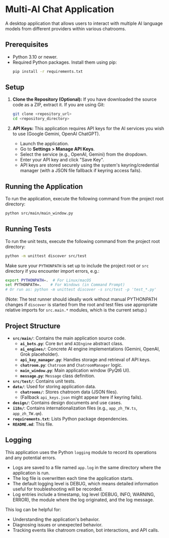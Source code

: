 # Multi-AI Chat Application

A desktop application that allows users to interact with multiple AI language models from different providers within various chatrooms.

## Prerequisites

- Python 3.10 or newer.
- Required Python packages. Install them using pip:
  ```bash
  pip install -r requirements.txt
  ```

## Setup

1.  **Clone the Repository (Optional):**
    If you have downloaded the source code as a ZIP, extract it. If you are using Git:
    ```bash
    git clone <repository_url>
    cd <repository_directory>
    ```

2.  **API Keys:**
    This application requires API keys for the AI services you wish to use (Google Gemini, OpenAI ChatGPT).
    - Launch the application.
    - Go to **Settings > Manage API Keys**.
    - Select the service (e.g., OpenAI, Gemini) from the dropdown.
    - Enter your API key and click "Save Key".
    - API keys are stored securely using the system's keyring/credential manager (with a JSON file fallback if keyring access fails).

## Running the Application

To run the application, execute the following command from the project root directory:

```bash
python src/main/main_window.py
```

## Running Tests

To run the unit tests, execute the following command from the project root directory:

```bash
python -m unittest discover src/test
```
Make sure your `PYTHONPATH` is set up to include the project root or `src` directory if you encounter import errors, e.g.:
```bash
export PYTHONPATH=.  # For Linux/macOS
set PYTHONPATH=.    # For Windows (in Command Prompt)
# Or run as: python -m unittest discover -s src/test -p 'test_*.py'
```
(Note: The test runner should ideally work without manual PYTHONPATH changes if `discover` is started from the root and test files use appropriate relative imports for `src.main.*` modules, which is the current setup.)


## Project Structure

- **`src/main/`**: Contains the main application source code.
  - **`ai_bots.py`**: Core `Bot` and `AIEngine` abstract class.
  - **`ai_engines/`**: Concrete AI engine implementations (Gemini, OpenAI, Grok placeholder).
  - **`api_key_manager.py`**: Handles storage and retrieval of API keys.
  - **`chatroom.py`**: `Chatroom` and `ChatroomManager` logic.
  - **`main_window.py`**: Main application window (PyQt6 UI).
  - **`message.py`**: `Message` class definition.
- **`src/test/`**: Contains unit tests.
- **`data/`**: Used for storing application data.
  - **`chatrooms/`**: Stores chatroom data (JSON files).
  - (Fallback `api_keys.json` might appear here if keyring fails).
- **`design/`**: Contains design documents and use cases.
- **`i18n/`**: Contains internationalization files (e.g., `app_zh_TW.ts`, `app_zh_TW.qm`).
- **`requirements.txt`**: Lists Python package dependencies.
- **`README.md`**: This file.

## Logging

This application uses the Python `logging` module to record its operations and any potential errors.
- Logs are saved to a file named `app.log` in the same directory where the application is run.
- The log file is overwritten each time the application starts.
- The default logging level is DEBUG, which means detailed information useful for troubleshooting will be recorded.
- Log entries include a timestamp, log level (DEBUG, INFO, WARNING, ERROR), the module where the log originated, and the log message.

This log can be helpful for:
- Understanding the application's behavior.
- Diagnosing issues or unexpected behavior.
- Tracking events like chatroom creation, bot interactions, and API calls.
